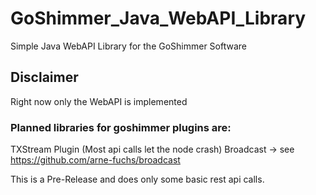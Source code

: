 # GoShimmer_Java_WebAPI_Library
Simple Java WebAPI Library for the GoShimmer Software

## Disclaimer
Right now only the WebAPI is implemented

### Planned libraries for goshimmer plugins are:
TXStream Plugin (Most api calls let the node crash)
Broadcast -> see https://github.com/arne-fuchs/broadcast

This is a Pre-Release and does only some basic rest api calls.
